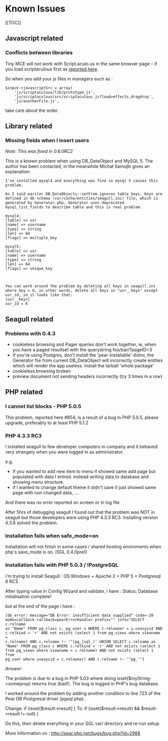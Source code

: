 <!-- Name: TroubleShooting/KnownIssues -->
<!-- Version: 14 -->
<!-- Last-Modified: 2006/10/12 19:30:36 -->
<!-- Author: jcasanova -->

# Known Issues
[[TOC]]
## Javascript related
### Conflicts between libraries
Tiny MCE will not work with Script.aculo.us in the same browser page – if you load scriptaculous first as [reported here][1].

So when you add your js files in managers such as :


	$input->javascriptSrc = array( 
	    'js/scriptaculous/lib/prototype.js', 
	    'js/scriptaculous/src/scriptaculous.js?load=effects,dragdrop', 
	    'js/anotherFile.js',

take care about the order.


## Library related
### Missing fields when I insert users
*Note: This was fixed in 0.6.0RC2*

This is a known problem when using DB\_DataObject and MySQL 5.  The author has been contacted, in the meanwhile Michał Samujło gives an explanation:


	I've installed mysql4 and everything was fine so mysql 5 causes this problem.
	
	As I said eariler DB_DataObjects::setFrom ignores table keys. Keys are
	defined in db schema (var/cache/entities/seagull.ini) file, which is
	generated by Generator.php. Generator uses deprecated
	mysql_list_fields to describe table and this is real problem.
	
	mysql4:
	[table] => usr
	[name] => username
	[type] => string
	[len] => 64
	[flags] => multiple_key
	
	mysql5:
	[table] => usr
	[name] => username
	[type] => string
	[len] => 64
	[flags] => unique_key
	
	
	
	You can work around the problem by deleting all keys in seagull.ini 
	where key = U, in other words, delete all keys in "usr__keys" except 
	usr_id, so it looks like that:
	[usr__keys]
	usr_id = K


## Seagull related
### Problems with 0.4.3
  * cookieless browsing and Pager queries don't work together, ie, when you have a paged resultset with the querystring foo/bar/?pageID=3
  * if you're using Postgres, don't install the 'pear-installable' distro, the Generator file from current DB\_DataObject will incorrectly create entities which will render the app useless.  Install the tarball 'whole package'
  * cookieless browsing broken
  * preview document not sending headers incorrectly (try 3 times in a row)
## PHP related
### I cannot list blocks - PHP 5.0.5
This problem, reported here #854, is a result of a bug in PHP 5.0.5, please upgrade, preferably to at least PHP 5.1.2

### PHP 4.3.3 RC3
I installed seagull to few developer computers in company and it behaved very strangely when you were logged in as administrator. 

e.g. 
- If you wanted to add new item to menu it showed same add page but populated with data I entred. instead writing data to database and showing menu structure.
- if I wanted to change default theme it didn't save it just showed same page with non changed data, ....

And there was no error reported on screen or in log file.

After 5hrs of debugging seagull I found out that the problem was NOT in seagull but those developers were using PHP 4.3.3 RC3.
Installing version 4.3.8 solved the problem.

### Installation fails when safe\_mode=on
Installation will not finish in some cases / shared hosting enviroments when php's save\_mode is on. (SGL 0.4.0pre1)

### Installation fails with PHP 5.0.3 / !PostgreSQL
i'm trying to install Seagull :
OS:Windows + Apache 2 + PHP 5 + Postgresql 8 RC3

After typing value in Config Wizard and validate, i have :
Status: Database initialisation complete!

but at the end of the page i have :

	[db_error: message="DB Error: insufficient data supplied" code=-20 
	mode=callback callback=pearErrorHandler prefix="" info="SELECT c.relname 
	as "Name" FROM pg_class c, pg_user u WHERE c.relowner = u.usesysid AND 
	c.relkind = 'r' AND not exists (select 1 from pg_views where viewname = 
	c.relname) AND c.relname !~ '^(pg_|sql_)' UNION SELECT c.relname as 
	"Name" FROM pg_class c WHERE c.relkind = 'r' AND not exists (select 1 
	from pg_views where viewname = c.relname) AND not exists (select 1 from 
	pg_user where usesysid = c.relowner) AND c.relname !~ '^pg_'"]
*Answer:*

The problem is due to a bug in PHP 5.03 where doing
isset($myString-\>someprop) returns true (bad!). The bug is logged in
PHP's bug database.

I worked around the problem by adding another condition to line 723 of
the Pear DB Postgresql driver (pgsql.php).

Change: if (isset($result-\>result] {
To: if (isset($result-\>result) && $result-\>result != null) {

Do this, then delete everything in your SGL var/ directory and
re-run setup.

More Information on :
http://pear.php.net/bugs/bug.php?id=2988

[1]:	http://wiki.script.aculo.us/scriptaculous/show/tinymce